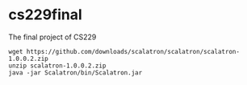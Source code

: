 # cs229final
The final project of CS229

```
wget https://github.com/downloads/scalatron/scalatron/scalatron-1.0.0.2.zip
unzip scalatron-1.0.0.2.zip
java -jar Scalatron/bin/Scalatron.jar
```
